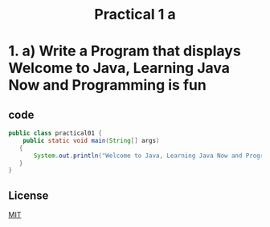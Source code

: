 <h1 align="center" style="margin-top: 0px;"> Practical 1 a </h1> 



# 1. 	a) Write a Program that displays Welcome to Java, Learning Java Now and  Programming is fun	


## code

```java
public class practical01 {
    public static void main(String[] args)
   {
       System.out.println("Welcome to Java, Learning Java Now and Programming is fun.");
   }
}
```

## License
[MIT](https://hiren14.github.io/java_lab_050/LICENSE)
